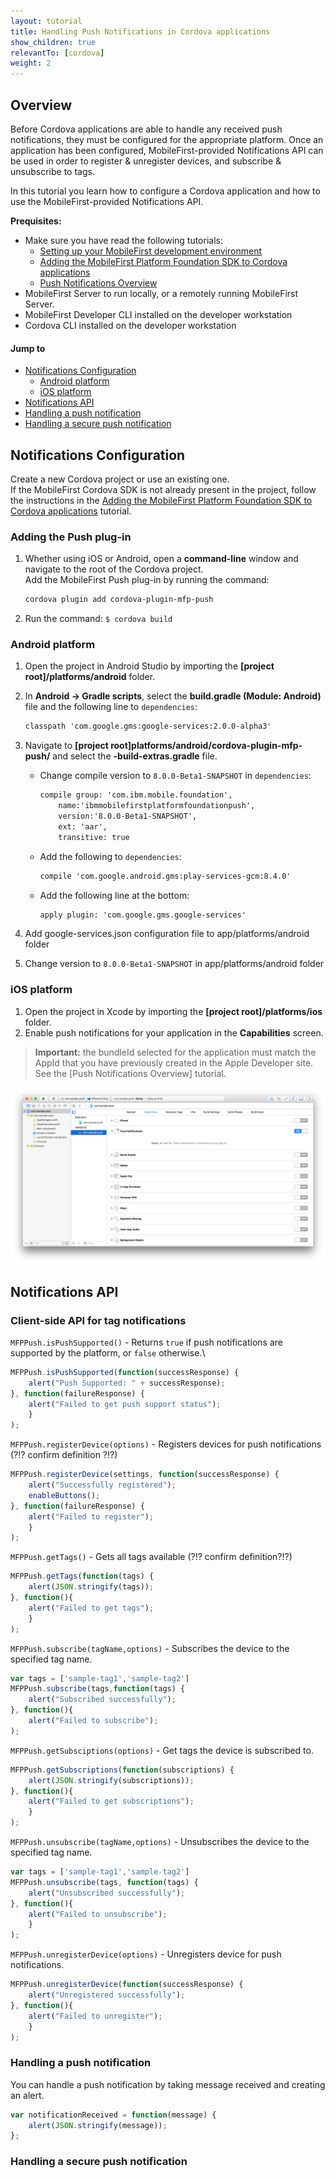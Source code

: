 ```yaml
---
layout: tutorial
title: Handling Push Notifications in Cordova applications
show_children: true
relevantTo: [cordova]
weight: 2
---
```

## Overview
Before Cordova applications are able to handle any received push notifications, they must be configured for the appropriate platform. Once an application has been configured, MobileFirst-provided Notifications API can be used in order to register & unregister devices, and subscribe &amp; unsubscribe to tags.

In this tutorial you learn how to configure a Cordova application and how to use the MobileFirst-provided Notifications API.

**Prequisites:**

* Make sure you have read the following tutorials:
    * [Setting up your MobileFirst development environment](../../setting-up-your-development-environment/index)
    * [Adding the MobileFirst Platform Foundation SDK to Cordova applications](../../adding-the-mfpf-sdk/cordova)
    * [Push Notifications Overview](../push-notifications-overview)
* MobileFirst Server to run locally, or a remotely running MobileFirst Server.
* MobileFirst Developer CLI installed on the developer workstation
* Cordova CLI installed on the developer workstation

#### Jump to
* [Notifications Configuration](#notifications-configuration)
    * [Android platform](#android-platform)
    * [iOS platform](#ios-platform)
* [Notifications API](#notifications-api)
* [Handling a push notification](#handling-a-push-notification)
* [Handling a secure push notification](#handling-a-secure-push-notification)

## Notifications Configuration
Create a new Cordova project or use an existing one.  
If the MobileFirst Cordova SDK is not already present in the project, follow the instructions in the [Adding the MobileFirst Platform Foundation SDK to Cordova applications](../../../adding-the-mfpf-sdk/cordova) tutorial.

### Adding the Push plug-in
1. Whether using iOS or Android, open a **command-line** window and navigate to the root of the Cordova project.  
    Add the MobileFirst Push plug-in by running the command: 

    ```bash
    cordova plugin add cordova-plugin-mfp-push
    ```
    
2. Run the command: `$ cordova build`

### Android platform

1. Open the project in Android Studio by importing the **[project root]/platforms/android** folder.

2. In **Android → Gradle scripts**, select the **build.gradle (Module: Android)** file and the following line to `dependencies`:    

    ```xml
    classpath 'com.google.gms:google-services:2.0.0-alpha3'
    ```
    
3. Navigate to **[project root]platforms/android/cordova-plugin-mfp-push/** and select the **<appname>-build-extras.gradle** file. 
    - Change compile version to `8.0.0-Beta1-SNAPSHOT` in `dependencies`:
    
        ```xml
        compile group: 'com.ibm.mobile.foundation', 
            name:'ibmmobilefirstplatformfoundationpush', 
            version:'8.0.0-Beta1-SNAPSHOT', 
            ext: 'aar', 
            transitive: true
        ```
    - Add the following to `dependencies`: 
    
        ```xml
        compile 'com.google.android.gms:play-services-gcm:8.4.0'
        ```
    - Add the following line at the bottom:
    
        ```xml
        apply plugin: 'com.google.gms.google-services'
        ```

4. Add google-services.json configuration file to app/platforms/android folder

5. Change version to `8.0.0-Beta1-SNAPSHOT` in app/platforms/android folder

### iOS platform

1. Open the project in Xcode by importing the **[project root]/platforms/ios** folder.
2. Enable push notifications for your application in the **Capabilities** screen.

> <span class="glyphicon glyphicon-exclamation-sign" aria-hidden="true"></span> **Important:** the bundleId selected for the application must match the AppId that you have previously created in the Apple Developer site. See the [Push Notifications Overview] tutorial.

![image of where is the capability in Xcode](push-capability.png)

## Notifications API
### Client-side API for tag notifications

`MFPPush.isPushSupported()` - Returns `true` if push notifications are supported by the platform, or `false` otherwise.\

```javascript
MFPPush.isPushSupported(function(successResponse) {
    alert("Push Supported: " + successResponse);
}, function(failureResponse) {
    alert("Failed to get push support status");
    }
);
```

`MFPPush.registerDevice(options)` - Registers devices for push notifications (?!? confirm definition ?!?)

```javascript
MFPPush.registerDevice(settings, function(successResponse) {
    alert("Successfully registered");
    enableButtons();
}, function(failureResponse) {
    alert("Failed to register");
    }
);
```

`MFPPush.getTags()` - Gets all tags available (?!? confirm definition?!?)

```javascript
MFPPush.getTags(function(tags) {
    alert(JSON.stringify(tags));
}, function(){
    alert("Failed to get tags");
    }
);
```

`MFPPush.subscribe(tagName,options)` - Subscribes the device to the specified tag name.

```javascript
var tags = ['sample-tag1','sample-tag2']
MFPPush.subscribe(tags,function(tags) {
    alert("Subscribed successfully");
}, function(){
    alert("Failed to subscribe");
);
```

`MFPPush.getSubsciptions(options)` - Get tags the device is subscribed to.

```javascript
MFPPush.getSubscriptions(function(subscriptions) {
    alert(JSON.stringify(subscriptions));
}, function(){
    alert("Failed to get subscriptions");
    }
);
```

`MFPPush.unsubscribe(tagName,options)` - Unsubscribes the device to the specified tag name.

```javascript
var tags = ['sample-tag1','sample-tag2']
MFPPush.unsubscribe(tags, function(tags) {
    alert("Unsubscribed successfully");
}, function(){
    alert("Failed to unsubscribe");
    }
);
```

`MFPPush.unregisterDevice(options)` - Unregisters device for push notifications.

```javascript
MFPPush.unregisterDevice(function(successResponse) {
    alert("Unregistered successfully");
}, function(){
    alert("Failed to unregister");
    }   
);
```

### Handling a push notification
You can handle a push notification by taking message received and creating an alert.

```javascript
var notificationReceived = function(message) {
    alert(JSON.stringify(message));
};
```

### Handling a secure push notification
